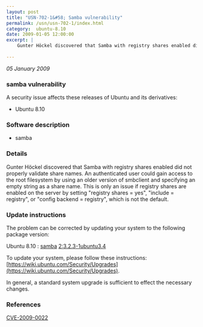 ```yaml
---
layout: post
title: "USN-702-1&#58; Samba vulnerability"
permalink: /usn/usn-702-1/index.html
category:  ubuntu-8.10
date: 2009-01-05 12:00:00
excerpt: |
    Gunter Höckel discovered that Samba with registry shares enabled did not properly validate share names. An authenticated user could gain access to the root filesystem by using an older version of smbclient and specifying an empty string as a share name. This is only an issue if registry shares are enabled on the server by setting &quot;registry shares = yes&quot;, &quot;include = registry&quot;, or &quot;config backend = registry&quot;, which is not the default. 
    
--- 
```

 
 

*05 January 2009*

### samba vulnerability

A security issue affects these releases of Ubuntu and its derivatives:

* Ubuntu 8.10

### Software description

* samba 

### Details

Gunter Höckel discovered that Samba with registry shares enabled did not properly validate share names. An authenticated user could gain access to the root filesystem by using an older version of smbclient and specifying an empty string as a share name. This is only an issue if registry shares are enabled on the server by setting &quot;registry shares = yes&quot;, &quot;include = registry&quot;, or &quot;config backend = registry&quot;, which is not the default. 

### Update instructions

The problem can be corrected by updating your system to the following package version:

Ubuntu 8.10
 : [samba](https://launchpad.net/ubuntu/+source/samba) <span> [2:3.2.3-1ubuntu3.4](https://launchpad.net/ubuntu/+source/samba/2:3.2.3-1ubuntu3.4) </span> 

To update your system, please follow these instructions: [https://wiki.ubuntu.com/Security/Upgrades](https://wiki.ubuntu.com/Security/Upgrades).

In general, a standard system upgrade is sufficient to effect the necessary changes. 

### References

 
 [CVE-2009-0022](http://people.ubuntu.com/~ubuntu-security/cve/CVE-2009-0022)
 

